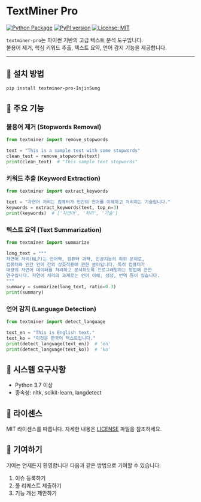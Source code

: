 # TextMiner Pro

[![Python Package](https://github.com/jagari/textminer-pro/actions/workflows/pypi.yml/badge.svg)](https://github.com/jagari/textminer-pro/actions/workflows/pypi.yml)
[![PyPI version](https://badge.fury.io/py/textminer-pro-InjinSung.svg)](https://badge.fury.io/py/textminer-pro-InjinSung)
[![License: MIT](https://img.shields.io/badge/License-MIT-yellow.svg)](https://opensource.org/licenses/MIT)

`textminer-pro`는 파이썬 기반의 고급 텍스트 분석 도구입니다.  
불용어 제거, 핵심 키워드 추출, 텍스트 요약, 언어 감지 기능을 제공합니다.

---

## 🧩 설치 방법

```bash
pip install textminer-pro-InjinSung
```

## 📌 주요 기능

### 불용어 제거 (Stopwords Removal)
```python
from textminer import remove_stopwords

text = "This is a sample text with some stopwords"
clean_text = remove_stopwords(text)
print(clean_text)  # "This sample text stopwords"
```

### 키워드 추출 (Keyword Extraction)
```python
from textminer import extract_keywords

text = "자연어 처리는 컴퓨터가 인간의 언어를 이해하고 처리하는 기술입니다."
keywords = extract_keywords(text, top_n=3)
print(keywords)  # ['자연어', '처리', '기술']
```

### 텍스트 요약 (Text Summarization)
```python
from textminer import summarize

long_text = """
자연어 처리(NLP)는 언어학, 컴퓨터 과학, 인공지능의 하위 분야로, 
컴퓨터와 인간 언어 간의 상호작용에 관한 분야입니다. 특히 컴퓨터가 
대량의 자연어 데이터를 처리하고 분석하도록 프로그래밍하는 방법에 관한 
연구입니다. 자연어 처리의 과제로는 언어 이해, 생성, 번역 등이 있습니다.
"""
summary = summarize(long_text, ratio=0.3)
print(summary)
```

### 언어 감지 (Language Detection)
```python
from textminer import detect_language

text_en = "This is English text."
text_ko = "이것은 한국어 텍스트입니다."
print(detect_language(text_en))  # 'en'
print(detect_language(text_ko))  # 'ko'
```

## 🔧 시스템 요구사항

- Python 3.7 이상
- 종속성: nltk, scikit-learn, langdetect

## 📜 라이센스

MIT 라이센스를 따릅니다. 자세한 내용은 [LICENSE](LICENSE) 파일을 참조하세요.

## 🤝 기여하기

기여는 언제든지 환영합니다! 다음과 같은 방법으로 기여할 수 있습니다:

1. 이슈 등록하기
2. 풀 리퀘스트 제출하기
3. 기능 개선 제안하기